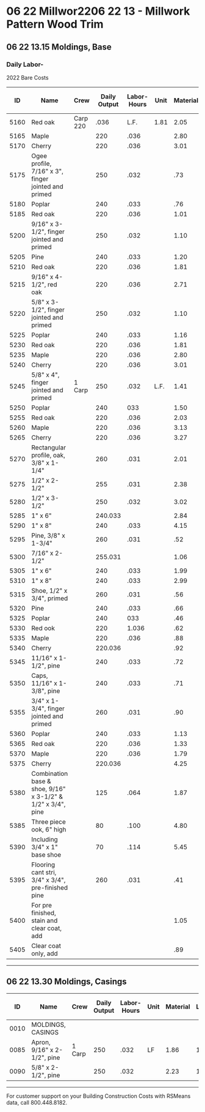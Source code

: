 # 06 22 Millwor2206 22 13 - Millwork Pattern Wood Trim

## 06 22 13.15 Moldings, Base

### Daily Labor-  
2022 Bare Costs

| ID    | Name                                                                 | Crew      | Daily Output | Labor-Hours | Unit | Material | Labor | Equipment | Total | Total Incl O&P |
|-------|----------------------------------------------------------------------|-----------|--------------|-------------|------|----------|-------|-----------|-------|----------------|
| 5160  | Red oak                                                              | Carp 220  | .036         | L.F.        | 1.81 | 2.05     |       | 3.86      | 5.05  |
| 5165  | Maple                                                                |           | 220          | .036        |      | 2.80     | 2.05  |           | 4.85  | 6.15           |
| 5170  | Cherry                                                               |           | 220          | .036        |      | 3.01     | 2.05  |           | 5.06  | 6.35           |
| 5175  | Ogee profile, 7/16" x 3", finger jointed and primed                  |           | 250          | .032        |      | .73      | 1.80  |           | 2.53  | 3.49           |
| 5180  | Poplar                                                               |           | 240          | .033        |      | .76      | 1.88  | 22.64     | 3.63  |
| 5185  | Red oak                                                              |           | 220          | .036        |      | 1.01     | 2.05  |           | 3.06  | 4.16           |
| 5200  | 9/16" x 3-1/2", finger jointed and primed                            |           | 250          | .032        |      | 1.10     | 1.80  |           | 2.90  | 3.89           |
| 5205  | Pine                                                                 |           | 240          | .033        |      | 1.20     | 1.88  |           | 3.08  | 4.11           |
| 5210  | Red oak                                                              |           | 220          | .036        |      | 1.81     | 2.05  |           | 3.86  | 5.05           |
| 5215  | 9/16" x 4-1/2", red oak                                              |           | 220          | .036        |      | 2.71     | 2.05  | 44.76     | 6.05  |
| 5220  | 5/8" x 3-1/2", finger jointed and primed                             |           | 250          | .032        |      | 1.10     | 1.80  |           | 2.90  | 3.89           |
| 5225  | Poplar                                                               |           | 240          | .033        |      | 1.16     | 1.88  |           | 3.04  | 4.07           |
| 5230  | Red oak                                                              |           | 220          | .036        |      | 1.81     | 2.05  |           | 3.86  | 5.05           |
| 5235  | Maple                                                                |           | 220          | .036        |      | 2.80     | 2.05  |           | 4.85  | 6.15           |
| 5240  | Cherry                                                               |           | 220          | .036        |      | 3.01     | 2.05  |           | 5.06  | 6.35           |
| 5245  | 5/8" x 4", finger jointed and primed                                 | 1 Carp    | 250          | .032        | L.F. | 1.41     | 1.80  |           | 3.21  | 4.23           |
| 5250  | Poplar                                                               |           | 240          | 033         |      | 1.50     | 1.88  |           | 3.38  | 4.44           |
| 5255  | Red oak                                                              |           | 220          | .036        |      | 2.03     | 2.05  |           | 4.08  | 5.30           |
| 5260  | Maple                                                                |           | 220          | .036        |      | 3.13     | 2.05  |           | 5.18  | 6.50           |
| 5265  | Cherry                                                               |           | 220          | .036        |      | 3.27     | 2.05  |           | 5.32  | 6.65           |
| 5270  | Rectangular profile, oak, 3/8" x 1-1/4"                              |           | 260          | .031        |      | 2.01     | 1.73  |           | 3.74  | 4.79           |
| 5275  | 1/2" x 2-1/2"                                                        |           | 255          | .031        |      | 2.38     | 1.77  |           | 4.15  | 5.25           |
| 5280  | 1/2" x 3-1/2"                                                        |           | 250          | .032        |      | 3.02     | 1.80  |           | 4.82  | 6              |
| 5285  | 1" x 6"                                                              |           | 240.033      |             |      | 2.84     | 1.88  | 44.72     | 5.90  |
| 5290  | 1" x 8"                                                              |           | 240          | .033        |      | 4.15     | 1.88  |           | 6.03  | 7.35           |
| 5295  | Pine, 3/8" x 1-3/4"                                                  |           | 260          | .031        |      | .52      | 1.73  | 22.25     | 3.16  |
| 5300  | 7/16" x 2-1/2"                                                       |           | 255.031      |             |      | 1.06     | 1.77  |           | 2.83  | 3.80           |
| 5305  | 1" x 6"                                                              |           | 240          | .033        |      | 1.99     | 1.88  |           | 3.87  | 4.98           |
| 5310  | 1" x 8"                                                              |           | 240          | .033        |      | 2.99     | 1.88  |           | 4.87  | 6.10           |
| 5315  | Shoe, 1/2" x 3/4", primed                                            |           | 260          | .031        |      | .56      | 1.73  |           | 2.29  | 3.20           |
| 5320  | Pine                                                                 |           | 240          | .033        |      | .66      | 1.88  |           | 2.54  | 3.52           |
| 5325  | Poplar                                                               |           | 240          | 033         |      | .46      | 1.88  |           | 2.34  | 3.30           |
| 5330  | Red ook                                                              |           | 220          | 1.036       |      | .62      | 2.05  |           | 2.67  | 3.74           |
| 5335  | Maple                                                                |           | 220          | .036        |      | .88      | 2.05  |           | 2.93  | 4.02           |
| 5340  | Cherry                                                               |           | 220.036      |             |      | .92      | 2.05  |           | 2.97  | 4.07           |
| 5345  | 11/16" x 1-1/2", pine                                                |           | 240          | .033        |      | .72      | 1.88  |           | 2.60  | 3.59           |
| 5350  | Caps, 11/16" x 1-3/8", pine                                          |           | 240          | .033        |      | .71      | 1.88  | 22.59     | 3.57  |
| 5355  | 3/4" x 1-3/4", finger jointed and primed                             |           | 260          | .031        |      | .90      | 1.73  |           | 2.63  | 3.57           |
| 5360  | Poplar                                                               |           | 240          | .033        |      | 1.13     | 1.88  |           | 3.01  | 4.04           |
| 5365  | Red oak                                                              |           | 220          | .036        |      | 1.33     | 2.05  | 33.38     | 4.52  |
| 5370  | Maple                                                                |           | 220          | .036        |      | 1.79     | 2.05  | 33.84     | 5     |
| 5375  | Cherry                                                               |           | 220.036      |             |      | 4.25     | 2.05  |           | 6.30  | 7.75           |
| 5380  | Combination base & shoe, 9/16" x 3-1/2" & 1/2" x 3/4", pine          |           | 125          | .064        |      | 1.87     | 3.60  | 55.47     | 7.40  |
| 5385  | Three piece ook, 6" high                                             |           | 80           | .100        |      | 4.80     | 5.65  |           | 10.45 | 13.70          |
| 5390  | Including 3/4" x 1" base shoe                                        |           | 70           | .114        |      | 5.45     | 6.45  |           | 11.90 | 15.55          |
| 5395  | Flooring cant stri, 3/4" x 3/4", pre-finished pine                   |           | 260          | .031        |      | .41      | 1.73  |           | 2.14  | 3.03           |
| 5400  | For pre finished, stain and clear coat, add                          |           |              |             |      | 1.05     |       |           | 1.05  | 1.16           |
| 5405  | Clear coat only, add                                                 |           |              |             |      | .89      |       |           | .89   | .98            |

---

## 06 22 13.30 Moldings, Casings

| ID    | Name                                         | Crew    | Daily Output | Labor-Hours | Unit | Material | Labor | Equipment | Total | Total Incl O&P |
|-------|----------------------------------------------|---------|--------------|-------------|------|----------|-------|-----------|-------|----------------|
| 0010  | MOLDINGS, CASINGS                           |         |              |             |      |          |       |           |       | 80             |
| 0085  | Apron, 9/16" x 2-1/2", pine                 | 1 Carp  | 250          | .032        | LF   | 1.86     | 1.80  |           | 3.66  | 4.73           |
| 0090  | 5/8" x 2-1/2", pine                         |         | 250          | .032        |      | 2.23     | 1.80  |           | 4.03  | 5.15           |

---

For customer support on your Building Construction Costs with RSMeans data, call 800.448.8182.
